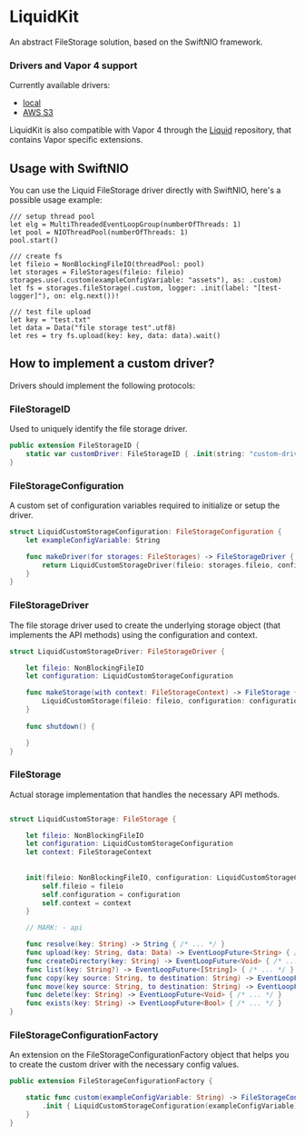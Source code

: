 # LiquidKit

An abstract FileStorage solution, based on the SwiftNIO framework.

### Drivers and Vapor 4 support

Currently available drivers:

- [local](https://github.com/BinaryBirds/liquid-local-driver)
- [AWS S3](https://github.com/BinaryBirds/liquid-aws-s3-driver)

LiquidKit is also compatible with Vapor 4 through the [Liquid](https://github.com/BinaryBirds/liquid) repository, that contains Vapor specific extensions.


## Usage with SwiftNIO

You can use the Liquid FileStorage driver directly with SwiftNIO, here's a possible usage example:   

```
/// setup thread pool
let elg = MultiThreadedEventLoopGroup(numberOfThreads: 1)
let pool = NIOThreadPool(numberOfThreads: 1)
pool.start()

/// create fs  
let fileio = NonBlockingFileIO(threadPool: pool)
let storages = FileStorages(fileio: fileio)
storages.use(.custom(exampleConfigVariable: "assets"), as: .custom)
let fs = storages.fileStorage(.custom, logger: .init(label: "[test-logger]"), on: elg.next())!

/// test file upload
let key = "test.txt"
let data = Data("file storage test".utf8)
let res = try fs.upload(key: key, data: data).wait()

```


## How to implement a custom driver?

Drivers should implement the following protocols:

### FileStorageID

Used to uniquely identify the file storage driver.

```swift
public extension FileStorageID {
    static var customDriver: FileStorageID { .init(string: "custom-driver-identifier") }
}
```

### FileStorageConfiguration

A custom set of configuration variables required to initialize or setup the driver. 

```swift
struct LiquidCustomStorageConfiguration: FileStorageConfiguration {
    let exampleConfigVariable: String

    func makeDriver(for storages: FileStorages) -> FileStorageDriver {
        return LiquidCustomStorageDriver(fileio: storages.fileio, configuration: self)
    }
}
```

### FileStorageDriver

The file storage driver used to create the underlying storage object (that implements the API methods) using the configuration and context.

```swift
struct LiquidCustomStorageDriver: FileStorageDriver {

    let fileio: NonBlockingFileIO
    let configuration: LiquidCustomStorageConfiguration

    func makeStorage(with context: FileStorageContext) -> FileStorage {
        LiquidCustomStorage(fileio: fileio, configuration: configuration, context: context)
    }
    
    func shutdown() {

    }
}
```

### FileStorage

Actual storage implementation that handles the necessary API methods.

```swift

struct LiquidCustomStorage: FileStorage {

    let fileio: NonBlockingFileIO
    let configuration: LiquidCustomStorageConfiguration
    let context: FileStorageContext
    
    
    init(fileio: NonBlockingFileIO, configuration: LiquidCustomStorageConfiguration, context: FileStorageContext) {
        self.fileio = fileio
        self.configuration = configuration
        self.context = context
    }

    // MARK: - api

    func resolve(key: String) -> String { /* ... */ }
    func upload(key: String, data: Data) -> EventLoopFuture<String> { /* ... */ }
    func createDirectory(key: String) -> EventLoopFuture<Void> { /* ... */ }
    func list(key: String?) -> EventLoopFuture<[String]> { /* ... */ }
    func copy(key source: String, to destination: String) -> EventLoopFuture<String> { /* ... */ }
    func move(key source: String, to destination: String) -> EventLoopFuture<String> { /* ... */ }
    func delete(key: String) -> EventLoopFuture<Void> { /* ... */ }
    func exists(key: String) -> EventLoopFuture<Bool> { /* ... */ }
}
```

### FileStorageConfigurationFactory

An extension on the FileStorageConfigurationFactory object that helps you to create the custom driver with the necessary config values.

```swift
public extension FileStorageConfigurationFactory {

    static func custom(exampleConfigVariable: String) -> FileStorageConfigurationFactory {
        .init { LiquidCustomStorageConfiguration(exampleConfigVariable) }
    }
}
```

